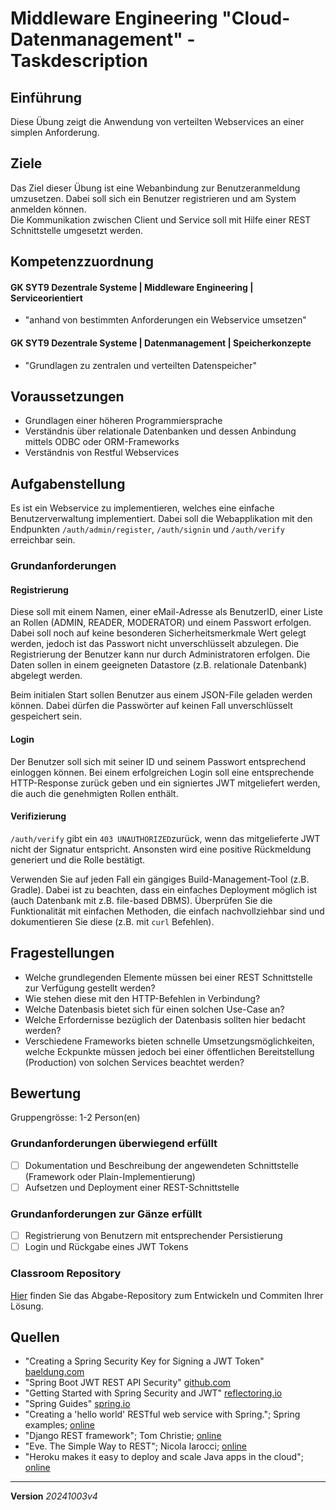 # Middleware Engineering "Cloud-Datenmanagement" - Taskdescription

## Einführung
Diese Übung zeigt die Anwendung von verteilten Webservices an einer simplen Anforderung.

## Ziele
Das Ziel dieser Übung ist eine Webanbindung zur Benutzeranmeldung umzusetzen. Dabei soll sich ein Benutzer registrieren und am System anmelden können.  
Die Kommunikation zwischen Client und Service soll mit Hilfe einer REST Schnittstelle umgesetzt werden.

## Kompetenzzuordnung
#### GK SYT9 Dezentrale Systeme | Middleware Engineering | Serviceorientiert
* "anhand von bestimmten Anforderungen ein Webservice umsetzen"
#### GK SYT9 Dezentrale Systeme | Datenmanagement | Speicherkonzepte
* "Grundlagen zu zentralen und verteilten Datenspeicher"

## Voraussetzungen
+ Grundlagen einer höheren Programmiersprache
+ Verständnis über relationale Datenbanken und dessen Anbindung mittels ODBC oder ORM-Frameworks
+ Verständnis von Restful Webservices

## Aufgabenstellung
Es ist ein Webservice zu implementieren, welches eine einfache Benutzerverwaltung implementiert. Dabei soll die Webapplikation mit den Endpunkten `/auth/admin/register`, `/auth/signin` und `/auth/verify` erreichbar sein.

### Grundanforderungen

#### Registrierung
Diese soll mit einem Namen, einer eMail-Adresse als BenutzerID, einer Liste an Rollen (ADMIN, READER, MODERATOR) und einem Passwort erfolgen. Dabei soll noch auf keine besonderen Sicherheitsmerkmale Wert gelegt werden, jedoch ist das Passwort nicht unverschlüsselt abzulegen. Die Registrierung der Benutzer kann nur durch Administratoren erfolgen. Die Daten sollen in einem geeigneten Datastore (z.B. relationale Datenbank) abgelegt werden.

Beim initialen Start sollen Benutzer aus einem JSON-File geladen werden können. Dabei dürfen die Passwörter auf keinen Fall unverschlüsselt gespeichert sein.

#### Login
Der Benutzer soll sich mit seiner ID und seinem Passwort entsprechend einloggen können. Bei einem erfolgreichen Login soll eine entsprechende HTTP-Response zurück geben und ein signiertes JWT mitgeliefert werden, die auch die genehmigten Rollen enthält.

#### Verifizierung
`/auth/verify` gibt ein `403 UNAUTHORIZED`zurück, wenn das mitgelieferte JWT nicht der Signatur entspricht. Ansonsten wird eine positive Rückmeldung generiert und die Rolle bestätigt.


Verwenden Sie auf jeden Fall ein gängiges Build-Management-Tool (z.B. Gradle). Dabei ist zu beachten, dass ein einfaches Deployment möglich ist (auch Datenbank mit z.B. file-based DBMS). Überprüfen Sie die Funktionalität mit einfachen Methoden, die einfach nachvollziehbar sind und dokumentieren Sie diese (z.B. mit `curl` Befehlen).

## Fragestellungen
* Welche grundlegenden Elemente müssen bei einer REST Schnittstelle zur Verfügung gestellt werden?
* Wie stehen diese mit den HTTP-Befehlen in Verbindung?
* Welche Datenbasis bietet sich für einen solchen Use-Case an?
* Welche Erfordernisse bezüglich der Datenbasis sollten hier bedacht werden?
* Verschiedene Frameworks bieten schnelle Umsetzungsmöglichkeiten, welche Eckpunkte müssen jedoch bei einer öffentlichen Bereitstellung (Production) von solchen Services beachtet werden?

## Bewertung
Gruppengrösse: 1-2 Person(en)
### Grundanforderungen **überwiegend erfüllt**
- [ ] Dokumentation und Beschreibung der angewendeten Schnittstelle (Framework oder Plain-Implementierung)
- [ ] Aufsetzen und Deployment einer REST-Schnittstelle
### Grundanforderungen **zur Gänze erfüllt**
- [ ] Registrierung von Benutzern mit entsprechender Persistierung
- [ ] Login und Rückgabe eines JWT Tokens

### Classroom Repository
[Hier](https://classroom.github.com/a/t8sGFKJz) finden Sie das Abgabe-Repository zum Entwickeln und Commiten Ihrer Lösung.

## Quellen
* "Creating a Spring Security Key for Signing a JWT Token" [baeldung.com](https://www.baeldung.com/spring-security-sign-jwt-token)
* "Spring Boot JWT REST API Security" [github.com](https://github.com/caglayantolga/springboot-role-based-jwt-security-rest-api)
* "Getting Started with Spring Security and JWT" [reflectoring.io](https://reflectoring.io/spring-security-jwt/)
* "Spring Guides" [spring.io](https://spring.io/guides)
* "Creating a 'hello world' RESTful web service with Spring."; Spring examples; [online](https://github.com/spring-guides/gs-rest-service)
* "Django REST framework"; Tom Christie; [online](http://www.django-rest-framework.org/)
* "Eve. The Simple Way to REST"; Nicola Iarocci; [online](http://python-eve.org/)
* "Heroku makes it easy to deploy and scale Java apps in the cloud"; [online](https://www.heroku.com)

---
**Version** *20241003v4*

